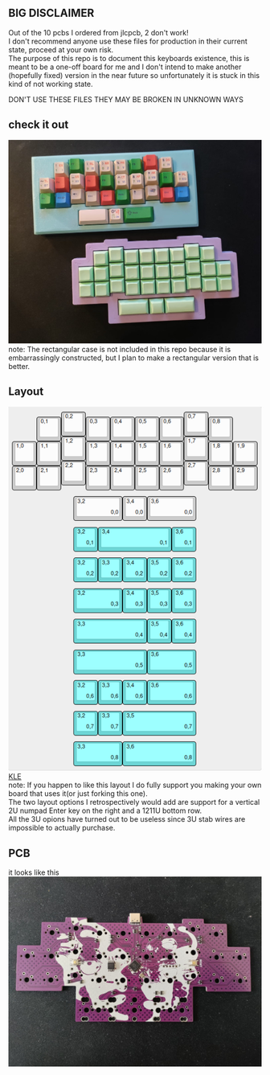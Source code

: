 ## BIG DISCLAIMER
Out of the 10 pcbs I ordered from jlcpcb, 2 don't work!\
I don't recommend anyone use these files for production in their current state, proceed at your own risk.\
The purpose of this repo is to document this keyboards existence, this is meant to be a one-off board for me and I don't intend to make another (hopefully fixed) version in the near future so unfortunately it is stuck in this kind of not working state.


DON'T USE THESE FILES THEY MAY BE BROKEN IN UNKNOWN WAYS

## check it out
![](pic1.jpg)
note: The rectangular case is not included in this repo because it is embarrassingly constructed, but I plan to make a rectangular version that is better.
## Layout 
![](layouts.png)\
[KLE](http://www.keyboard-layout-editor.com/##@_name=zodj%C3%B6d&author=ulog4l%3B&@_y:0.05&x:2%3B&=0,2&_x:4%3B&=0,7%3B&@_y:-0.8&x:1%3B&=0,1&_x:1%3B&=0,3&=0,4&=0,5&=0,6&_x:1%3B&=0,8%3B&@_y:-0.19999999999999996&x:2%3B&=1,2&_x:4%3B&=1,7%3B&@_y:-0.7999999999999998%3B&=1,0&=1,1&_x:1%3B&=1,3&=1,4&=1,5&=1,6&_x:1%3B&=1,8&=1,9%3B&@_y:-0.20000000000000018&x:2%3B&=2,2&_x:4%3B&=2,7%3B&@_y:-0.7999999999999998%3B&=2,0&=2,1&_x:1%3B&=2,3&=2,4&=2,5&=2,6&_x:1%3B&=2,8&=2,9%3B&@_y:0.25&x:2.5&w:2%3B&=3,2%0A%0A%0A0,0&=3,4%0A%0A%0A0,0&_w:2%3B&=3,6%0A%0A%0A0,0%3B&@_y:0.25&x:2.5&c=%236dd6d6%3B&=3,2%0A%0A%0A0,1&_w:3%3B&=3,4%0A%0A%0A0,1&=3,6%0A%0A%0A0,1%3B&@_y:0.25&x:2.5%3B&=3,2%0A%0A%0A0,2&=3,3%0A%0A%0A0,2&=3,4%0A%0A%0A0,2&=3,5%0A%0A%0A0,2&=3,6%0A%0A%0A0,2%3B&@_y:0.25&x:2.5&w:2%3B&=3,2%0A%0A%0A0,3&=3,4%0A%0A%0A0,3&=3,5%0A%0A%0A0,3&=3,6%0A%0A%0A0,3%3B&@_y:0.25&x:2.5&w:3%3B&=3,3%0A%0A%0A0,4&=3,5%0A%0A%0A0,4&=3,6%0A%0A%0A0,4%3B&@_y:0.25&x:2.5&w:3%3B&=3,3%0A%0A%0A0,5&_w:2%3B&=3,6%0A%0A%0A0,5%3B&@_y:0.25&x:2.5%3B&=3,2%0A%0A%0A0,6&=3,3%0A%0A%0A0,6&=3,4%0A%0A%0A0,6&_w:2%3B&=3,6%0A%0A%0A0,6%3B&@_y:0.25&x:2.5%3B&=3,2%0A%0A%0A0,7&=3,3%0A%0A%0A0,7&_w:3%3B&=3,5%0A%0A%0A0,7%3B&@_y:0.25&x:2.5&w:2%3B&=3,3%0A%0A%0A0,8&_w:3%3B&=3,6%0A%0A%0A0,8)\
note: If you happen to like this layout I do fully support you making your own board that uses it(or just forking this one).\
The two layout options I retrospectively would add are support for a vertical 2U numpad Enter key on the right and a 1211U bottom row.\
All the 3U opions have turned out to be useless since 3U stab wires are impossible to actually purchase. 

## PCB
it looks like this\
![](/pcb/pcb.jpg)
